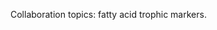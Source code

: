 ﻿---
# Display name
name: Fabrice Pernet

# Username (this should match the folder name)
authors:
- dauby-patrick

# Is this the primary user of the site?
superuser: false

# Role/position
role: 

# Organizations/Affiliations
organizations:
- name: Ifremer (France) 
  url: "https://annuaire.ifremer.fr/cv/17057/en/"

# Short bio (displayed in user profile at end of posts)
bio: Ifremer (FR) 

# Organizational groups that you belong to (for People widget)
#   Set this to `[]` or comment out if you are not using People widget.
user_groups:
- Collaborators
---
Collaboration topics:  fatty acid trophic markers.

